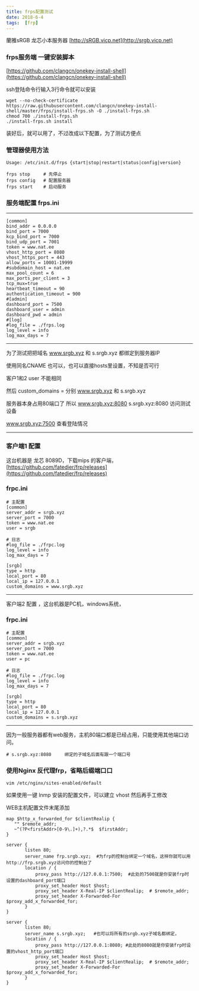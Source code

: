 ```yaml
---
title: frps配置测试
date: 2018-6-4
tags:  [frp]
---
```


蘭雅sRGB 龙芯小本服务器 [http://sRGB.vicp.net](http://srgb.vicp.net)

### frps服务端 一键安装脚本

[https://github.com/clangcn/onekey-install-shell](https://github.com/clangcn/onekey-install-shell)

ssh登陆命令行输入3行命令就可以安装

	wget --no-check-certificate https://raw.githubusercontent.com/clangcn/onekey-install-shell/master/frps/install-frps.sh -O ./install-frps.sh
	chmod 700 ./install-frps.sh
	./install-frps.sh install


装好后，就可以用了，不过改成以下配置，为了测试方便点

### 管理器使用方法
	Usage: /etc/init.d/frps {start|stop|restart|status|config|version}
	
	frps stop     # 先停止
	frps config   # 配置服务器
	frps start    # 启动服务 


### 服务端配置 frps.ini
----
	[common]
	bind_addr = 0.0.0.0
	bind_port = 7000
	kcp_bind_port = 7000
	bind_udp_port = 7001
	token = www.nat.ee
	vhost_http_port = 8080
	vhost_https_port = 443
	allow_ports = 10001-19999
	#subdomain_host = nat.ee
	max_pool_count = 6
	max_ports_per_client = 3
	tcp_mux=true
	heartbeat_timeout = 90
	authentication_timeout = 900
	#[admin]
	dashboard_port = 7500
	dashboard_user = admin
	dashboard_pwd = admin
	#[log]
	#log_file = ./frps.log
	log_level = info
	log_max_days = 7

------

为了测试把把域名 www.srgb.xyz 和 s.srgb.xyz 都绑定到服务器IP

使用同名CNAME 也可以，也可以直接hosts里设置，不知是否可行

客户1和2  user 不能相同

然后 custom_domains =  分别 www.srgb.xyz  和 s.srgb.xyz

服务器本身占用80端口了
所以 www.srgb.xyz:8080     s.srgb.xyz:8080 访问测试设备

www.srgb.xyz:7500  查看登陆情况

---

### 客户端1 配置
这台机器是 龙芯 8089D，下载mips 的客户端， [https://github.com/fatedier/frp/releases](https://github.com/fatedier/frp/releases)

### frpc.ini    
	# 主配置
	[common]
	server_addr = srgb.xyz
	server_port = 7000
	token = www.nat.ee
	user = srgb
	
	# 日志
	#log_file = ./frpc.log
	log_level = info
	log_max_days = 7
	
	[srgb]
	type = http
	local_port = 80
	local_ip = 127.0.0.1
	custom_domains = www.srgb.xyz


----

客户端2 配置  ，这台机器是PC机，windows系统，

### frpc.ini 
	# 主配置
	[common]
	server_addr = srgb.xyz
	server_port = 7000
	token = www.nat.ee
	user = pc
	
	# 日志
	#log_file = ./frpc.log
	log_level = info
	log_max_days = 7
	
	[srgb]
	type = http
	local_port = 80
	local_ip = 127.0.0.1
	custom_domains = s.srgb.xyz

---

因为一般服务器都有web服务，主机80端口都是已经占用，只能使用其他端口访问。

	# s.srgb.xyz:8080     绑定的子域名后面有跟一个端口号

### 使用Nginx 反代理frp，省略后缀端口口

	vim /etc/nginx/sites-enabled/default
如果使用一键 lnmp 安装的配置文件，可以建立 vhost 然后再手工修改

WEB主机配置文件末尾添加

	map $http_x_forwarded_for $clientRealip {
	   "" $remote_addr;
	   ~^(?P<firstAddr>[0-9\.]+),?.*$  $firstAddr;
	}
	
	server {
	       listen 80;
	       server_name frp.srgb.xyz;  #为frp的控制台绑定一个域名，这样你就可以用http://frp.srgb.xyz访问你的控制台了
	       location / {
	           proxy_pass http://127.0.0.1:7500;  #此处的7500就是你安装frp时设置的dashboard_port端口
	           proxy_set_header Host $host;
	           proxy_set_header X-Real-IP $clientRealip;  # $remote_addr;
	           proxy_set_header X-Forwarded-For $proxy_add_x_forwarded_for;
	       }
	}
	
	server {
	       listen 80;
	       server_name s.srgb.xyz;   #也可以将所有的srgb.xyz子域名都绑定，
	       location / {
	           proxy_pass http://127.0.0.1:8080; #此处的8080就是你安装frp时设置的vhost_http_port端口
	           proxy_set_header Host $host;
	           proxy_set_header X-Real-IP $clientRealip;  # $remote_addr;
	           proxy_set_header X-Forwarded-For $proxy_add_x_forwarded_for;
	       }
	}
	
